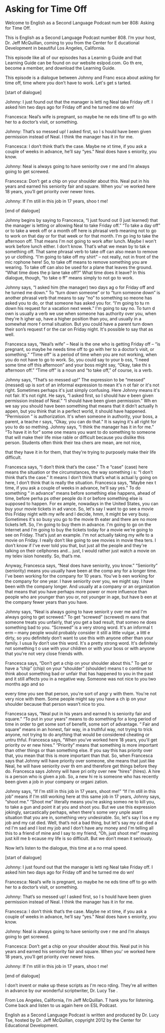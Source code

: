 # Asking for Time Off

Welcome to English as a Second Language Podcast num ber 808: Asking for Time Off. 

This is English as a Second Language Podcast number  808. I’m your host, Dr. Jeff McQuillan, coming to you from the Center for E ducational Development in beautiful Los Angeles, California. 

This episode like all of our episodes has a Learnin g Guide and that Learning Guide can be found on our website eslpod.com. Go th ere, become a member, and download the Learning Guide. 

This episode is a dialogue between Johnny and Franc esca about asking for time off, time where you don’t have to work. Let's get s tarted. 

[start of dialogue] 

Johnny:  I just found out that the manager is letti ng Neal take Friday off. I asked him two days ago for Friday off and he turned me do wn! 

Francesca:  Neal’s wife is pregnant, so maybe he ne eds time off to go with her to a doctor’s visit, or something. 

Johnny:  That’s so messed up! I asked first, so I s hould have been given permission instead of Neal. I think the manager has  it in for me. 

Francesca:  I don’t think that’s the case. Maybe ne xt time, if you ask a couple of weeks in advance, he’ll say “yes.” Neal does have s eniority, you know. 

Johnny:  Neal is always going to have seniority ove r me and I’m always going to get screwed. 

Francesca:  Don’t get a chip on your shoulder about  this. Neal put in his years and earned his seniority fair and square. When you’ ve worked here 18 years, you’ll get priority over newer hires. 

Johnny:  If I’m still in this job in 17 years, shoo t me! 

[end of dialogue] 

Johnny begins by saying to Francesca, “I just found  out (I just learned) that the manager is letting or allowing Neal to take Friday off.” “To take a day off” or to take a week off or a month off here is phrasal verb  meaning not to go to work on that day or for that week or for that month. I'm go ing to take the afternoon off. That means I'm not going to work after lunch. Maybe  I won't work before lunch either. I don’t know. That’s what we mean by to tak e something off. That same phrasal verb to take off can also mean to remove yo ur clothing. “I'm going to take off my shirt” – not really, not in front of the mic rophone here! So, to take off means to remove something you are wearing. To take off can also be used for a plane that leaves the ground. “What time does the p lane take off?” What time does it leave? In this dialogue, though, “to take o ff” means simply to not go to work. 

Johnny says, “I asked him (the manager) two days ag o for Friday off and he turned me down.” To “turn down someone” or to “turn  someone down” is another phrasal verb that means to say “no” to something so meone has asked you to do, or that someone has asked you for. “I'm going to tu rn down his request for a vacation next week.” I'm going to say no. To turn d own is usually a verb we use when someone has authority over you, when they're h igher up, have a higher position than you, and usually in a somewhat more f ormal situation. But you could have a parent turn down their son’s request f or the car on Friday night. It's possible to say that as well. 

Francesca says, “Neal’s wife” – Neal is the one who  is getting Friday off – “is pregnant, so maybe he needs time off to go with her  to a doctor’s visit, or something.” “Time off” is a period of time when you  are not working, when you do not have to go to work. So, you could say to your b oss, “I need some time off this afternoon” and your boss might say, “Okay, take thi s afternoon off.” “Time off” is a noun and “to take off,” of course, is a verb. 

Johnny says, “That’s so messed up!” The expression to be “messed” (messed) up is sort of an informal expression to mean it's n ot fair or it's not right. Sometimes perhaps it's just simply confusing. Here Johnny means it's not fair. It's not right. He says, “I asked first, so I should hav e been given permission instead of Neal.” “I should have been given permission.” Wh en we say you should have been something that means that it didn’t actually h appen, but you think that in a perfect world, it should have happened. “Permission ” is authorization. It's when someone in authority, your boss, a parent, a teache r says, “Okay, you can do that.” It is saying it's all right for you to do so mething. Johnny says, “I think the manager has it in for me.” “To have it in for” some one means you want to do something to someone that will make their life mise rable or difficult because you dislike this person. Students often think their tea chers are mean, are not nice,  

that they have it in for them, that they're trying to purposely make their life difficult. 

Francesca says, “I don’t think that’s the case.” Th e “case” (case) here means the situation or the circumstances, the way something i s: “I don’t think that’s the case.” It means I don’t think that’s what is actual ly going on here, I don’t think that is really the situation. Francesca says, “Maybe nex t time, if you ask a couple of weeks in advance, he’ll say yes.” To do something “ in advance” means before something else happens, ahead of time, before perha ps other people do it or before something else is supposed to happen. For ex ample, nowadays in the United States, you can buy your movie tickets in ad vance. So, let's say I want to go see a movie this Friday night with my wife and I  decide, hmm, it might be very busy. Sometimes it's so busy you go to the movie th eater and there are no more tickets left. So, I'm going to buy them in advance.  I'm going to go on the Internet and I'm going to buy the tickets today for a movie we're going to see on Friday. That’s just an example. I'm not actually taking my wife to a movie on Friday. I really don’t like going to see movies in movie thea ters. I don’t know if I've ever told you that, but just all the people and they're talking on their cellphones and… just, I would rather just watch a movie on my telev ision honestly. So, that’s me. 

Anyway, Francesca says, “Neal does have seniority, you know.” “Seniority” (seniority) means you usually have been at the comp any for a longer time. I've been working for the company for 10 years. You’ve b een working for the company for one year. I have seniority over you, we  might say. I have been with the company longer. And usually at a company or an organization that means that you have perhaps more power or more influence than people who are younger than you or, not younger in age, but have b een at the company fewer years than you have. 

Johnny says, “Neal is always going to have seniorit y over me and I'm always going to get screwed.” To get “screwed” (screwed) m eans that someone treats you unfairly, that you get a bad result, that someo ne does something bad to you. “Screwed” is a very strong word. It's an informal t erm – many people would probably consider it still a little vulgar, a littl e dirty, so you definitely don’t want to use this with anyone other than your family. I usua lly don’t use this word. It's a pretty strong word. It's definitely not something t o use with your children or with your boss or with anyone that you're not very close  friends with. 

Francesca says, “Don’t get a chip on your shoulder about this.” To get or have a “chip” (chip) on your “shoulder” (shoulder) means t o continue to think about something bad or unfair that has happened to you in  the past and it still affects you in a negative way. Someone was not nice to you two months ago and so  

every time you see that person, you're sort of angr y with them. You're not very nice with them. Some people might say you have a ch ip on your shoulder because that person wasn’t nice to you. 

Francesca says, “Neal put in his years and earned h is seniority fair and square.” “To put in your years” means to do something for a long period of time in order to get some sort of benefit, some sort of advantage. “ Fair and square” means in an honest, fair way, in a truthful way, not trying to trick anyone, not trying to do anything that would be considered cheating or untru thful. Francesca says, “When you’ve worked here 18 years, you'll get priority ov er new hires.” “Priority” means that something is more important than other things or than something else. If you say this has priority over that, you mean that this  is more important than that. So, when Francesca says that Johnny will have priority over someone, she means that just like Neal, he will have seniority over th em and therefore get things before they do. Francesca says Johnny will have pri ority over new “hires” (hires). A hire is a person who is given a job. So, a new hi re is someone who has recently been given a job in your company or organi zation. 

Johnny says, “If I'm still in this job in 17 years,  shoot me!” “If I'm still in this job” means if I'm still working here at this same job in  17 years, Johnny says, “shoot me.” “Shoot me” literally means you're asking someo ne to kill you, to take a gun and point it at you and shoot you. But we use this expression jokingly, sarcastically perhaps, when there's some very unple asant situation that you are in, something very undesirable. So, let's say I los e my job and my cat died. Well, that’s not a bad thing, but let's say my cat died a nd I'm sad and I lost my job and I don’t have any money and I'm telling all this to a friend of mine and I say to my friend, “Oh, just shoot me!” meaning just kill me b ecause my life is so difficult. But we don’t mean it seriously. 

Now let’s listen to the dialogue, this time at a no rmal speed. 

[start of dialogue] 

Johnny:  I just found out that the manager is letti ng Neal take Friday off. I asked him two days ago for Friday off and he turned me do wn! 

Francesca:  Neal’s wife is pregnant, so maybe he ne eds time off to go with her to a doctor’s visit, or something. 

Johnny:  That’s so messed up! I asked first, so I s hould have been given permission instead of Neal. I think the manager has  it in for me. 

Francesca:  I don’t think that’s the case. Maybe ne xt time, if you ask a couple of weeks in advance, he’ll say “yes.” Neal does have s eniority, you know. 

Johnny:  Neal is always going to have seniority ove r me and I’m always going to get screwed. 

Francesca:  Don’t get a chip on your shoulder about  this. Neal put in his years and earned his seniority fair and square. When you’ ve worked here 18 years, you’ll get priority over newer hires. 

Johnny:  If I’m still in this job in 17 years, shoo t me! 

[end of dialogue] 

I don’t invent or make up these scripts as I'm reco rding. They're all written in advance by our wonderful scriptwriter, Dr. Lucy Tse . 

From Los Angeles, California, I’m Jeff McQuillan. T hank you for listening. Come back and listen to us again here on ESL Podcast. 

English as a Second Language Podcast is written and  produced by Dr. Lucy Tse, hosted by Dr. Jeff McQuillan, copyright 2012 by the  Center for Educational Development.

